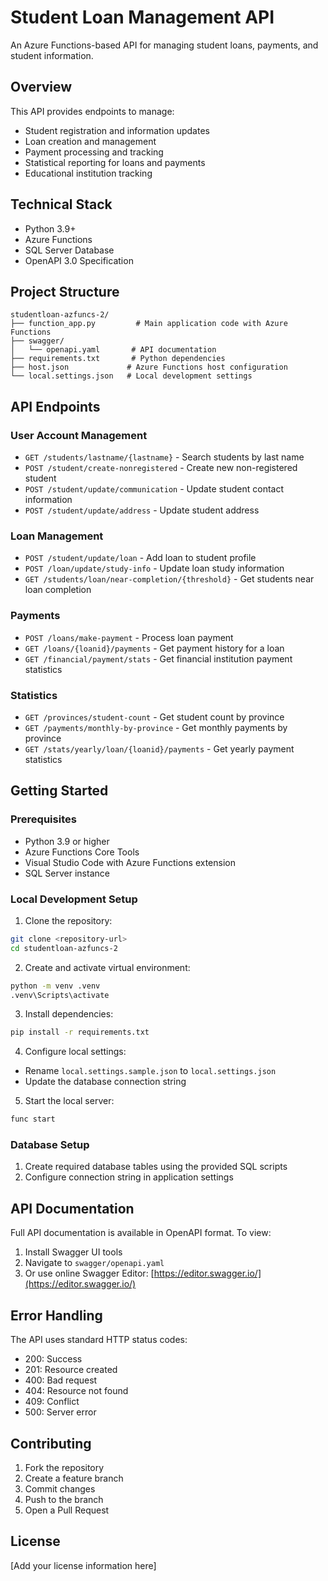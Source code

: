 # Student Loan Management API

An Azure Functions-based API for managing student loans, payments, and student information.

## Overview

This API provides endpoints to manage:
- Student registration and information updates
- Loan creation and management
- Payment processing and tracking
- Statistical reporting for loans and payments
- Educational institution tracking

## Technical Stack

- Python 3.9+
- Azure Functions
- SQL Server Database
- OpenAPI 3.0 Specification

## Project Structure

```
studentloan-azfuncs-2/
├── function_app.py         # Main application code with Azure Functions
├── swagger/               
│   └── openapi.yaml       # API documentation
├── requirements.txt       # Python dependencies
├── host.json             # Azure Functions host configuration
└── local.settings.json   # Local development settings
```

## API Endpoints

### User Account Management
- `GET /students/lastname/{lastname}` - Search students by last name
- `POST /student/create-nonregistered` - Create new non-registered student
- `POST /student/update/communication` - Update student contact information
- `POST /student/update/address` - Update student address

### Loan Management
- `POST /student/update/loan` - Add loan to student profile
- `POST /loan/update/study-info` - Update loan study information
- `GET /students/loan/near-completion/{threshold}` - Get students near loan completion

### Payments
- `POST /loans/make-payment` - Process loan payment
- `GET /loans/{loanid}/payments` - Get payment history for a loan
- `GET /financial/payment/stats` - Get financial institution payment statistics

### Statistics
- `GET /provinces/student-count` - Get student count by province
- `GET /payments/monthly-by-province` - Get monthly payments by province
- `GET /stats/yearly/loan/{loanid}/payments` - Get yearly payment statistics

## Getting Started

### Prerequisites

- Python 3.9 or higher
- Azure Functions Core Tools
- Visual Studio Code with Azure Functions extension
- SQL Server instance

### Local Development Setup

1. Clone the repository:
```bash
git clone <repository-url>
cd studentloan-azfuncs-2
```

2. Create and activate virtual environment:
```bash
python -m venv .venv
.venv\Scripts\activate
```

3. Install dependencies:
```bash
pip install -r requirements.txt
```

4. Configure local settings:
- Rename `local.settings.sample.json` to `local.settings.json`
- Update the database connection string

5. Start the local server:
```bash
func start
```

### Database Setup

1. Create required database tables using the provided SQL scripts
2. Configure connection string in application settings

## API Documentation

Full API documentation is available in OpenAPI format. To view:

1. Install Swagger UI tools
2. Navigate to `swagger/openapi.yaml`
3. Or use online Swagger Editor: [https://editor.swagger.io/](https://editor.swagger.io/)

## Error Handling

The API uses standard HTTP status codes:
- 200: Success
- 201: Resource created
- 400: Bad request
- 404: Resource not found
- 409: Conflict
- 500: Server error

## Contributing

1. Fork the repository
2. Create a feature branch
3. Commit changes
4. Push to the branch
5. Open a Pull Request

## License

[Add your license information here]